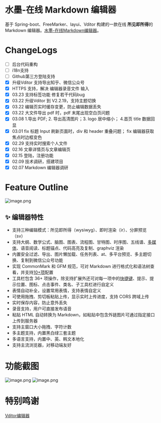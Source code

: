 # 水墨-在线 Markdown 编辑器

基于 Spring-boot、FreeMarker、layui、Vditor 构建的一款在线 **所见即所得**的 Markdown 编辑器。[水墨-在线Markdown编辑器](https://www.md6s.com)。

# ChangeLogs
* [ ]    后台代码重构
* [ ]    i18n支持
* [ ]    Github第三方登陆支持
* [X]    升级Vditor 支持导出知乎、微信公众号
* [X] HTTPS 支持，解决 编辑器录音文件 输入
* [X] 03.23 支持标签功能 修复若干代码bug
* [X] 03.22 升级Vditor 到 V2.2.19，支持主题切换
* [X] 03.22 编辑页实时缓存变更，防止编辑数据丢失
* [X] 03.22 大文件导出 pdf 时，pdf 末尾出现空白页问题
* [X] 03.08 1.导出 PDF; 2. 导出高清图片；3. logo 居中缩小； 4.首页 title 数据回显
* [X] 03.01 fix 标题 Input 刷新页面时，div 和 header 重叠问题； fix 编辑器获取焦点时边框变色
* [X] 02.29 支持实时搜索个人文件
* [X] 02.16 文章详情页与文章编辑页
* [X] 02.15 登陆，注册功能
* [X] 02.09 技术调研，搭建项目
* [X] 02.07 Markdown 编辑器调研

# Feature Outline

![](http://rna.6aiq.com/image-c463a6d64b2940f199a873737ec412fd.png "image.png")

## ✨ 编辑器特性

* 支持三种编辑模式：所见即所得（wysiwyg）、即时渲染（ir）、分屏预览（sv）
* 支持大纲、数学公式、脑图、图表、流程图、甘特图、时序图、五线谱、[多媒体](https://hacpai.com/article/1589813914768)、语音阅读、标题锚点、代码高亮及复制、graphviz 渲染
* 内置安全过滤、导出、图片懒加载、任务列表、at、多平台预览、多主题切换、复制到微信公众号功能
* 实现 CommonMark 和 GFM 规范，可对 Markdown 进行格式化和语法树查看，并支持[10+项](https://hacpai.com/article/1549638745630#options-preview-markdown)配置
* 工具栏包含 36+ 项操作，除支持扩展外还可对每一项中的[快捷键](https://hacpai.com/article/1582778815353)、提示、提示位置、图标、点击事件、类名、子工具栏进行自定义
* 表情自动补全，设置常用表情，支持表情自定义
* 可使用拖拽、剪切板粘贴上传，显示实时上传进度，支持 CORS 跨域上传
* 实时保存内容，防止意外丢失
* 录音支持，用户可直接发布语音
* 粘贴 HTML 自动转换为 Markdown，如粘贴中包含外链图片可通过指定接口上传到服务器
* 支持主窗口大小拖拽、字符计数
* 多主题支持，内置黑白绿三套主题
* 多语言支持，内置中、英、韩文本地化
* 支持主流浏览器，对移动端友好

# 功能截图

![image.png](http://rna.6aiq.com/image-7bc7fff88ee848ccac660348d6bf1682.png)
![image.png](http://rna.6aiq.com/image-378719a92132466984bddc5f7fe42977.png)

# 特别鸣谢

[Vditor编辑器](https://github.com/Vanessa219/vditor)
